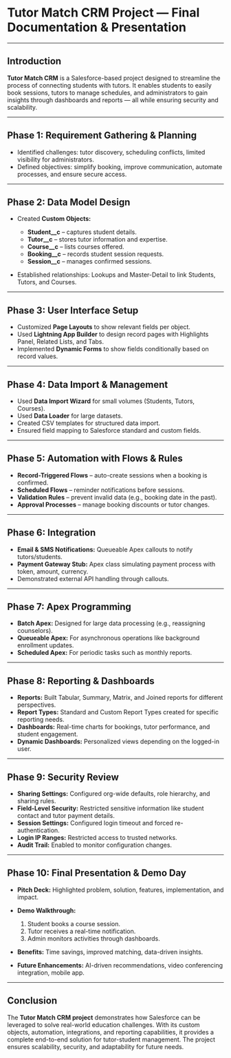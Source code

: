 # Tutor Match CRM Project — Final Documentation & Presentation

---

## Introduction

**Tutor Match CRM** is a Salesforce-based project designed to streamline the process of connecting students with tutors. It enables students to easily book sessions, tutors to manage schedules, and administrators to gain insights through dashboards and reports — all while ensuring security and scalability.

---

## Phase 1: Requirement Gathering & Planning

* Identified challenges: tutor discovery, scheduling conflicts, limited visibility for administrators.
* Defined objectives: simplify booking, improve communication, automate processes, and ensure secure access.

---

## Phase 2: Data Model Design

* Created **Custom Objects:**

  * **Student__c** – captures student details.
  * **Tutor__c** – stores tutor information and expertise.
  * **Course__c** – lists courses offered.
  * **Booking__c** – records student session requests.
  * **Session__c** – manages confirmed sessions.
* Established relationships: Lookups and Master-Detail to link Students, Tutors, and Courses.

---

## Phase 3: User Interface Setup

* Customized **Page Layouts** to show relevant fields per object.
* Used **Lightning App Builder** to design record pages with Highlights Panel, Related Lists, and Tabs.
* Implemented **Dynamic Forms** to show fields conditionally based on record values.

---

## Phase 4: Data Import & Management

* Used **Data Import Wizard** for small volumes (Students, Tutors, Courses).
* Used **Data Loader** for large datasets.
* Created CSV templates for structured data import.
* Ensured field mapping to Salesforce standard and custom fields.

---

## Phase 5: Automation with Flows & Rules

* **Record-Triggered Flows** – auto-create sessions when a booking is confirmed.
* **Scheduled Flows** – reminder notifications before sessions.
* **Validation Rules** – prevent invalid data (e.g., booking date in the past).
* **Approval Processes** – manage booking discounts or tutor changes.

---

## Phase 6: Integration

* **Email & SMS Notifications:** Queueable Apex callouts to notify tutors/students.
* **Payment Gateway Stub:** Apex class simulating payment process with token, amount, currency.
* Demonstrated external API handling through callouts.

---

## Phase 7: Apex Programming

* **Batch Apex:** Designed for large data processing (e.g., reassigning counselors).
* **Queueable Apex:** For asynchronous operations like background enrollment updates.
* **Scheduled Apex:** For periodic tasks such as monthly reports.

---

## Phase 8: Reporting & Dashboards

* **Reports:** Built Tabular, Summary, Matrix, and Joined reports for different perspectives.
* **Report Types:** Standard and Custom Report Types created for specific reporting needs.
* **Dashboards:** Real-time charts for bookings, tutor performance, and student engagement.
* **Dynamic Dashboards:** Personalized views depending on the logged-in user.

---

## Phase 9: Security Review

* **Sharing Settings:** Configured org-wide defaults, role hierarchy, and sharing rules.
* **Field-Level Security:** Restricted sensitive information like student contact and tutor payment details.
* **Session Settings:** Configured login timeout and forced re-authentication.
* **Login IP Ranges:** Restricted access to trusted networks.
* **Audit Trail:** Enabled to monitor configuration changes.

---

## Phase 10: Final Presentation & Demo Day

* **Pitch Deck:** Highlighted problem, solution, features, implementation, and impact.
* **Demo Walkthrough:**

  1. Student books a course session.
  2. Tutor receives a real-time notification.
  3. Admin monitors activities through dashboards.
* **Benefits:** Time savings, improved matching, data-driven insights.
* **Future Enhancements:** AI-driven recommendations, video conferencing integration, mobile app.

---

## Conclusion

The **Tutor Match CRM project** demonstrates how Salesforce can be leveraged to solve real-world education challenges. With its custom objects, automation, integrations, and reporting capabilities, it provides a complete end-to-end solution for tutor-student management. The project ensures scalability, security, and adaptability for future needs.
